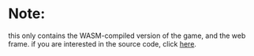 # Note:
this only contains the WASM-compiled version of the game, and the web frame.
if you are interested in the source code, click [here](https://github.com/magyarakoos/snake).

